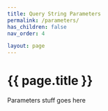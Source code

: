 ```yaml
---
title: Query String Parameters
permalink: /parameters/
has_children: false
nav_order: 4

layout: page
---
```

# {{ page.title }}
Parameters stuff goes here
